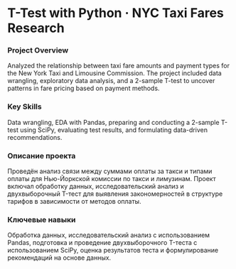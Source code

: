 # T-Test with Python · NYC Taxi Fares Research

### Project Overview
Analyzed the relationship between taxi fare amounts and payment types for the New York Taxi and Limousine Commission. The project included data wrangling, exploratory data analysis, and a 2-sample T-test to uncover patterns in fare pricing based on payment methods.

### Key Skills
Data wrangling, EDA with Pandas, preparing and conducting a 2-sample T-test using SciPy, evaluating test results, and formulating data-driven recommendations.

### Описание проекта
Проведён анализ связи между суммами оплаты за такси и типами оплаты для Нью-Йоркской комиссии по такси и лимузинам. Проект включал обработку данных, исследовательский анализ и двухвыборочный T-тест для выявления закономерностей в структуре тарифов в зависимости от методов оплаты.

### Ключевые навыки
Обработка данных, исследовательский анализ с использованием Pandas, подготовка и проведение двухвыборочного T-теста с использованием SciPy, оценка результатов теста и формулирование рекомендаций на основе данных.
